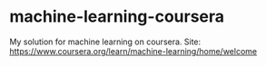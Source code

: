 # machine-learning-coursera

My solution for machine learning on coursera.
Site: https://www.coursera.org/learn/machine-learning/home/welcome
